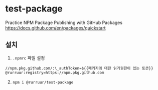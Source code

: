# test-package

Practice NPM Package Publishing with GitHub Packages
https://docs.github.com/en/packages/quickstart

## 설치

1. `.npmrc` 파일 설정

```
//npm.pkg.github.com/:\_authToken=${{패키지에 대한 읽기권한이 있는 토큰}}
@rurruur:registry=https://npm.pkg.github.com
```

2. `npm i @rurruur/test-package`
